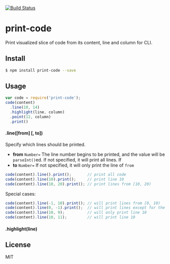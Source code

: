 [![Build Status](https://travis-ci.org/kaelzhang/node-print-code.svg?branch=master)](https://travis-ci.org/kaelzhang/node-print-code)
<!-- optional npm version
[![NPM version](https://badge.fury.io/js/print-code.svg)](http://badge.fury.io/js/print-code)
-->
<!-- optional npm downloads
[![npm module downloads per month](http://img.shields.io/npm/dm/print-code.svg)](https://www.npmjs.org/package/print-code)
-->
<!-- optional dependency status
[![Dependency Status](https://david-dm.org/kaelzhang/node-print-code.svg)](https://david-dm.org/kaelzhang/node-print-code)
-->

# print-code

Print visualized slice of code from its content, line and column for CLI.

## Install

```sh
$ npm install print-code --save
```

## Usage

```js
var code = require('print-code');
code(content)
  .line(10, 14)
  .highlight(line, column)
  .point(12, column)
  .print()
```

#### .line([from] [, to])

Specify which lines should be printed.

- **from** `Number=` The line number begins to be printed, and the value will be `parseInt()`ed. If not specified, it will print all lines. If 
- **to** `Number=` If not specified, it will only print the line of `from`

```js
code(content).line().print();       // print all code
code(content).line(10).print();     // print line 10
code(content).line(10, 20).print(); // print lines from [10, 20)
```

Special cases:

```js
code(content).line(-1, 10).print(); // will print lines from [0, 10)
code(content).line(0, -1).print();  // will print lines except for the last line.
code(content).line(10, 9);          // will only print line 10
code(content).line(10, 11);         // will print line 10
```

#### .highlight(line)

## License

MIT
